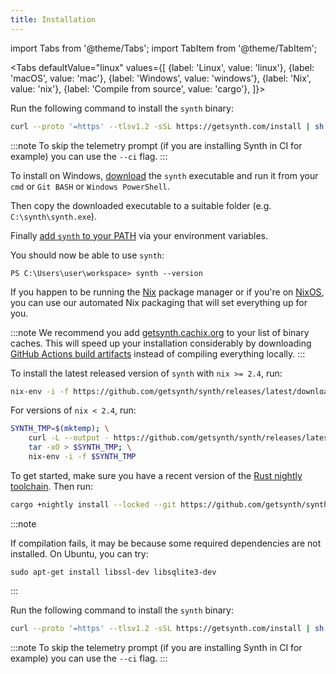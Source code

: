 ```yaml
---
title: Installation
---
```


import Tabs from '@theme/Tabs'; import TabItem from '@theme/TabItem';

<Tabs defaultValue="linux"
values={[
{label: 'Linux', value: 'linux'}, {label: 'macOS', value: 'mac'}, {label: 'Windows', value: 'windows'}, {label: 'Nix', value: 'nix'}, {label: 'Compile from source', value: 'cargo'},
]}>

<TabItem value='linux'>

Run the following command to install the `synth` binary:

```bash
curl --proto '=https' --tlsv1.2 -sSL https://getsynth.com/install | sh
```

:::note
To skip the telemetry prompt (if you are installing Synth in CI for example) you can use the `--ci` flag.
:::

</TabItem>

<TabItem value='windows'>

To install on Windows, [download](https://github.com/getsynth/synth/releases/latest/download/synth-windows-latest-x86_64.exe) the `synth` executable and run it from your `cmd` or `Git BASH` or `Windows PowerShell`.

Then copy the downloaded executable to a suitable folder (e.g. `C:\synth\synth.exe`).

Finally [add `synth` to your PATH](https://www.architectryan.com/2018/03/17/add-to-the-path-on-windows-10/) via your environment variables.

You should now be able to use `synth`:

```
PS C:\Users\user\workspace> synth --version
```

</TabItem>

<TabItem value='nix'>

If you happen to be running the [Nix](https://nixos.org/download.html#nix-quick-install) package manager or if you're on [NixOS](https://nixos.org/), you can use our automated Nix packaging that will set everything up for you.

:::note
We recommend you add [getsynth.cachix.org](https://app.cachix.org/cache/getsynth) to your list of binary caches. This will speed up your installation considerably by downloading [GitHub Actions build artifacts](https://github.com/getsynth/synth/actions/workflows/cachix.yml) instead of compiling everything locally.
:::

To install the latest released version of `synth` with `nix >= 2.4`, run:

```bash
nix-env -i -f https://github.com/getsynth/synth/releases/latest/download/install-nix
```

For versions of `nix < 2.4`, run:

```bash
SYNTH_TMP=$(mktemp); \
	curl -L --output - https://github.com/getsynth/synth/releases/latest/download/install-nix |\
	tar -xO > $SYNTH_TMP; \
	nix-env -i -f $SYNTH_TMP
```

</TabItem>

<TabItem value='cargo'>

To get started, make sure you have a recent version of the [Rust nightly toolchain](https://www.rust-lang.org/tools/install). Then run:

```bash
cargo +nightly install --locked --git https://github.com/getsynth/synth.git synth
```

:::note

If compilation fails, it may be because some required dependencies are not installed. On Ubuntu, you can try:

```
sudo apt-get install libssl-dev libsqlite3-dev
```
:::

</TabItem>
  
<TabItem value='mac'>

Run the following command to install the `synth` binary:

```bash
curl --proto '=https' --tlsv1.2 -sSL https://getsynth.com/install | sh
```

:::note
To skip the telemetry prompt (if you are installing Synth in CI for example) you can use the `--ci` flag.
:::

</TabItem>

</Tabs>
